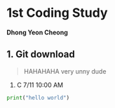 # 1st Coding Study
**Dhong Yeon Cheong**


## 1. Git download
> HAHAHAHA very unny dude

1. C 
7/11 10:00 AM

```Python
print("hello world")
```